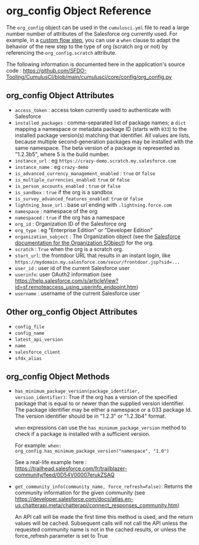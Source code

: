 # org_config Object Reference

The `org_config` object can be used in the `cumulusci.yml` file to read a large number number of attributes of the Salesforce org currently used. For example, in a [custom flow step](https://cumulusci.readthedocs.io/en/stable/config.html#add-a-flow-step), you can use a `when` clause to adapt the behavior of the new step to the type of org (scratch org or not) by referencing the `org_config.scratch` attribute.

The following information is documented here in the application's source code :
https://github.com/SFDO-Tooling/CumulusCI/blob/main/cumulusci/core/config/org_config.py

## org_config Object Attributes

-   `access_token` : access token currently used to authenticate with Salesforce
-   `installed_packages` : comma-separated list of package names; a `dict` mapping a namespace or metadata package ID (starts with `033`) to the installed package version(s) matching that identifier. All values are lists, because multiple second-generation packages may be installed with the same namespace. The beta version of a package is represented as "1.2.3b5", where 5 is the build number.
-   `instance_url` : eg `https://crazy-demo.scratch.my.salesforce.com`
-   `instance_name` : eg `crazy-demo`
-   `is_advanced_currency_management_enabled` : `true` or `false`
-   `is_multiple_currencies_enabled`: `true` or `false`
-   `is_person_accounts_enabled` : `true` or `false`
-   `is_sandbox` : `true` if the org is a sandbox
-   `is_survey_advanced_features_enabled`: `true` or `false`
-   `lightning_base_url` : base url ending with `.lightning.force.com`
-   `namespace` : namespace of the org
-   `namespaced` : `true` if the org has a namespace
-   `org_id` : Organization ID of the Salesforce org
-   `org_type` : eg "Enterprise Edition" or "Developer Edition"
-   `organization_sobject` : The Organization object (see the [Salesforce documentation for the Organization SObject](https://developer.salesforce.com/docs/atlas.en-us.object_reference.meta/object_reference/sforce_api_objects_organization.htm)) for the org.
-   `scratch` : `True` when the org is a scratch org.
-   `start_url`: the frontdoor URL that results in an instant login, like `https://mydomain.my.salesforce.com/secur/frontdoor.jsp?sid=...`
-   `user_id` : user id of the current Salesforce user
-   `userinfo`: user OAuth2 information (see https://help.salesforce.com/s/articleView?id=sf.remoteaccess_using_userinfo_endpoint.htm)
-   `username` : username of the current Salesforce user

## Other org_config Object Attributes

-   `config_file`
-   `config_name`
-   `latest_api_version`
-   `name`
-   `salesforce_client`
-   `sfdx_alias`

## org_config Object Methods

-   `has_minimum_package_version(package_identifier, version_identifier)`: True if the org has a version of the specified package that is equal to or newer than the supplied version identifier.
    The package identifier may be either a namespace or a 033 package Id.
    The version identifier should be in "1.2.3" or "1.2.3b4" format.

    `when` expressions can use the `has_minimum_package_version` method to check if a package is installed with a sufficient version.

    For example:
    `when: org_config.has_minimum_package_version("namespace", "1.0")`

    See a real-life example here : https://trailhead.salesforce.com/fr/trailblazer-community/feed/0D54V00007erukZSAQ

-   `get_community_info(community_name, force_refresh=False)`: Returns the community information for the given community (see https://developer.salesforce.com/docs/atlas.en-us.chatterapi.meta/chatterapi/connect_responses_community.htm)

    An API call will be made the first time this method is used,
    and the return values will be cached. Subsequent calls will
    not call the API unless the requested community name is not in
    the cached results, or unless the force_refresh parameter is
    set to True
